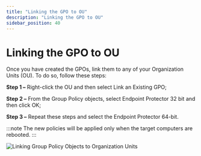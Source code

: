 ```yaml
---
title: "Linking the GPO to OU"
description: "Linking the GPO to OU"
sidebar_position: 40
---
```


# Linking the GPO to OU

Once you have created the GPOs, link them to any of your Organization Units (OU). To do so, follow
these steps:

**Step 1 –** Right-click the OU and then select Link an Existing GPO;

**Step 2 –** From the Group Policy objects, select Endpoint Protector 32 bit and then click OK;

**Step 3 –** Repeat these steps and select the Endpoint Protector 64-bit.

:::note
The new policies will be applied only when the target computers are rebooted.
:::


![Linking Group Policy Objects to Organization Units ](/images/endpointprotector/2509/configuration/activedirectory/gpotooulinking.webp)
